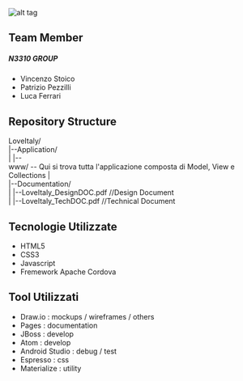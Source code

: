 ![alt tag](http://s33.postimg.org/7rdvg1bqn/Schermata_2016_06_08_alle_20_35_14.png)

## Team Member
##### N3310 GROUP
- Vincenzo Stoico
- Patrizio Pezzilli
- Luca Ferrari

## Repository Structure
LoveItaly/<br>
  |--Application/<br>
  |  |--<br>www/  -- Qui si trova tutta l'applicazione composta di Model, View e Collections
  |<br>
  |--Documentation/<br>
  |  |--LoveItaly_DesignDOC.pdf     //Design Document<br>
  |   |--LoveItaly_TechDOC.pdf     //Technical Document<br>


## Tecnologie Utilizzate
- HTML5
- CSS3
- Javascript
- Fremework Apache Cordova

## Tool Utilizzati
- Draw.io : mockups / wireframes / others
- Pages : documentation
- JBoss : develop
- Atom : develop
- Android Studio : debug / test
- Espresso : css
- Materialize : utility
